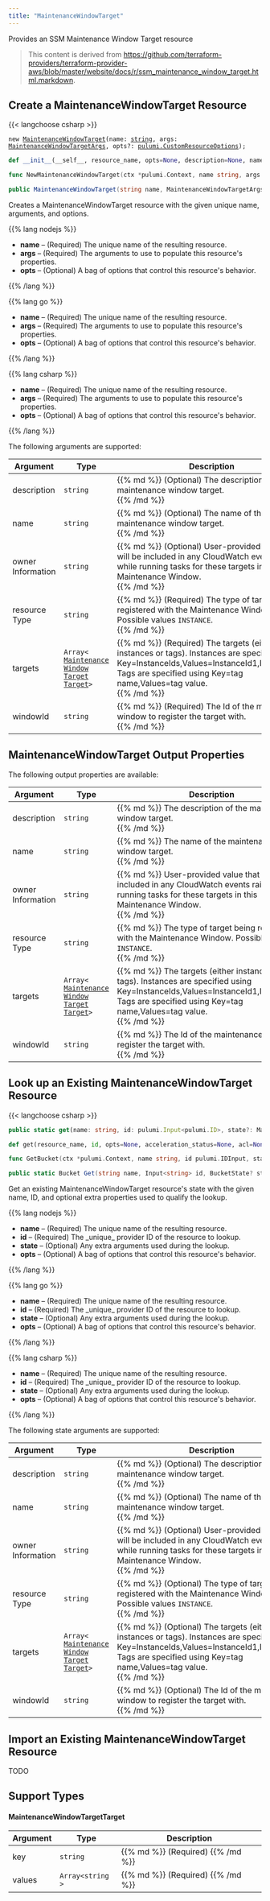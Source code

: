 ```yaml
---
title: "MaintenanceWindowTarget"
---
```


<!-- WARNING: this file was generated by the Pulumi Terraform Bridge (tfgen) Tool. -->
<!-- Do not edit by hand unless you're certain you know what you are doing! -->

<style>
  table td p { margin-top: 0; margin-bottom: 0; }
</style>

Provides an SSM Maintenance Window Target resource

> This content is derived from https://github.com/terraform-providers/terraform-provider-aws/blob/master/website/docs/r/ssm_maintenance_window_target.html.markdown.


## Create a MaintenanceWindowTarget Resource

{{< langchoose csharp >}}

<div class="highlight"><pre class="chroma"><code class="language-typescript" data-lang="typescript"><span class="k">new</span> <span class="nx"><a href=/docs/reference/pkg/nodejs/pulumi/aws/s3/#MaintenanceWindowTarget>MaintenanceWindowTarget</a></span><span class="p">(</span><span class="nx">name</span>: <span class="kt"><a href=https://developer.mozilla.org/en-US/docs/Web/JavaScript/Reference/Global_Objects/String>string</a></span><span class="p">,</span> <span class="nx">args</span>: <span class="kt"><a href=/docs/reference/pkg/nodejs/pulumi/aws/s3/#MaintenanceWindowTargetArgs>MaintenanceWindowTargetArgs</a></span><span class="p">,</span> <span class="nx">opts?</span>: <span class="kt"><a href=/docs/reference/pkg/nodejs/pulumi/pulumi/#CustomResourceOptions>pulumi.CustomResourceOptions</a></span><span class="p">);</span></code></pre></div>

```python
def __init__(__self__, resource_name, opts=None, description=None, name=None, owner_information=None, resource_type=None, targets=None, window_id=None, __props__=None)
```

```go
func NewMaintenanceWindowTarget(ctx *pulumi.Context, name string, args *MaintenanceWindowTargetArgs, opts ...pulumi.ResourceOption) (*MaintenanceWindowTarget, error)

```

```csharp
public MaintenanceWindowTarget(string name, MaintenanceWindowTargetArgs args, CustomResourceOptions? options = null)

```

Creates a MaintenanceWindowTarget resource with the given unique name, arguments, and options.

{{% lang nodejs %}}
<ul class="pl-10">
    <li><strong>name</strong> &ndash; (Required) The unique name of the resulting resource.</li>
    <li><strong>args</strong> &ndash; (Required) The arguments to use to populate this resource's properties.</li>
    <li><strong>opts</strong> &ndash; (Optional) A bag of options that control this resource's behavior.</li>
</ul>
{{% /lang %}}

{{% lang go %}}
<ul class="pl-10">
    <li><strong>name</strong> &ndash; (Required) The unique name of the resulting resource.</li>
    <li><strong>args</strong> &ndash; (Required) The arguments to use to populate this resource's properties.</li>
    <li><strong>opts</strong> &ndash; (Optional) A bag of options that control this resource's behavior.</li>
</ul>
{{% /lang %}}

{{% lang csharp %}}
<ul class="pl-10">
    <li><strong>name</strong> &ndash; (Required) The unique name of the resulting resource.</li>
    <li><strong>args</strong> &ndash; (Required) The arguments to use to populate this resource's properties.</li>
    <li><strong>opts</strong> &ndash; (Optional) A bag of options that control this resource's behavior.</li>
</ul>
{{% /lang %}}

The following arguments are supported:

<table class="ml-6">
    <thead>
        <tr>
            <th>Argument</th>
            <th>Type</th>
            <th>Description</th>
        </tr>
    </thead>
    <tbody>
        <tr>
            <td class="align-top">description</td>
            <td class="align-top"><code>string</code></td>
            <td class="align-top">{{% md %}}
(Optional) The description of the maintenance window target.

{{% /md %}}</td>
        </tr>
        <tr>
            <td class="align-top">name</td>
            <td class="align-top"><code>string</code></td>
            <td class="align-top">{{% md %}}
(Optional) The name of the maintenance window target.

{{% /md %}}</td>
        </tr>
        <tr>
            <td class="align-top">owner<wbr>Information</td>
            <td class="align-top"><code>string</code></td>
            <td class="align-top">{{% md %}}
(Optional) User-provided value that will be included in any CloudWatch events raised while running tasks for these targets in this Maintenance Window.

{{% /md %}}</td>
        </tr>
        <tr>
            <td class="align-top">resource<wbr>Type</td>
            <td class="align-top"><code>string</code></td>
            <td class="align-top">{{% md %}}
(Required) The type of target being registered with the Maintenance Window. Possible values `INSTANCE`.

{{% /md %}}</td>
        </tr>
        <tr>
            <td class="align-top">targets</td>
            <td class="align-top"><code>Array&lt;<wbr><a href="#maintenancewindowtargettarget">Maintenance<wbr>Window<wbr>Target<wbr>Target</a><wbr>&gt;</code></td>
            <td class="align-top">{{% md %}}
(Required) The targets (either instances or tags). Instances are specified using Key=InstanceIds,Values=InstanceId1,InstanceId2. Tags are specified using Key=tag name,Values=tag value.

{{% /md %}}</td>
        </tr>
        <tr>
            <td class="align-top">window<wbr>Id</td>
            <td class="align-top"><code>string</code></td>
            <td class="align-top">{{% md %}}
(Required) The Id of the maintenance window to register the target with.

{{% /md %}}</td>
        </tr>
    </tbody>
</table>

## MaintenanceWindowTarget Output Properties

The following output properties are available:

<table class="ml-6">
    <thead>
        <tr>
            <th>Argument</th>
            <th>Type</th>
            <th>Description</th>
        </tr>
    </thead>
    <tbody>
        <tr>
            <td class="align-top">description</td>
            <td class="align-top"><code>string</code></td>
            <td class="align-top">{{% md %}}
The description of the maintenance window target.

{{% /md %}}</td>
        </tr>
        <tr>
            <td class="align-top">name</td>
            <td class="align-top"><code>string</code></td>
            <td class="align-top">{{% md %}}
The name of the maintenance window target.

{{% /md %}}</td>
        </tr>
        <tr>
            <td class="align-top">owner<wbr>Information</td>
            <td class="align-top"><code>string</code></td>
            <td class="align-top">{{% md %}}
User-provided value that will be included in any CloudWatch events raised while running tasks for these targets in this Maintenance Window.

{{% /md %}}</td>
        </tr>
        <tr>
            <td class="align-top">resource<wbr>Type</td>
            <td class="align-top"><code>string</code></td>
            <td class="align-top">{{% md %}}
The type of target being registered with the Maintenance Window. Possible values `INSTANCE`.

{{% /md %}}</td>
        </tr>
        <tr>
            <td class="align-top">targets</td>
            <td class="align-top"><code>Array&lt;<wbr><a href="#maintenancewindowtargettarget">Maintenance<wbr>Window<wbr>Target<wbr>Target</a><wbr>&gt;</code></td>
            <td class="align-top">{{% md %}}
The targets (either instances or tags). Instances are specified using Key=InstanceIds,Values=InstanceId1,InstanceId2. Tags are specified using Key=tag name,Values=tag value.

{{% /md %}}</td>
        </tr>
        <tr>
            <td class="align-top">window<wbr>Id</td>
            <td class="align-top"><code>string</code></td>
            <td class="align-top">{{% md %}}
The Id of the maintenance window to register the target with.

{{% /md %}}</td>
        </tr>
    </tbody>
</table>

## Look up an Existing MaintenanceWindowTarget Resource

{{< langchoose csharp >}}

```typescript
public static get(name: string, id: pulumi.Input<pulumi.ID>, state?: MaintenanceWindowTargetState, opts?: pulumi.CustomResourceOptions): MaintenanceWindowTarget;
```

```python
def get(resource_name, id, opts=None, acceleration_status=None, acl=None, arn=None, bucket=None, bucket_domain_name=None, bucket_prefix=None, bucket_regional_domain_name=None, cors_rules=None, force_destroy=None, hosted_zone_id=None, lifecycle_rules=None, loggings=None, object_lock_configuration=None, policy=None, region=None, replication_configuration=None, request_payer=None, server_side_encryption_configuration=None, tags=None, versioning=None, website=None, website_domain=None, website_endpoint=None)
```

```go
func GetBucket(ctx *pulumi.Context, name string, id pulumi.IDInput, state *BucketState, opts ...pulumi.ResourceOption) (*Bucket, error)
```

```csharp
public static Bucket Get(string name, Input<string> id, BucketState? state = null, CustomResourceOptions? options = null);
```

Get an existing MaintenanceWindowTarget resource's state with the given name, ID, and optional extra
properties used to qualify the lookup.

{{% lang nodejs %}}
<ul class="pl-10">
    <li><strong>name</strong> &ndash; (Required) The unique name of the resulting resource.</li>
    <li><strong>id</strong> &ndash; (Required) The _unique_ provider ID of the resource to lookup.</li>
    <li><strong>state</strong> &ndash; (Optional) Any extra arguments used during the lookup.</li>
    <li><strong>opts</strong> &ndash; (Optional) A bag of options that control this resource's behavior.</li>
</ul>
{{% /lang %}}

{{% lang go %}}
<ul class="pl-10">
    <li><strong>name</strong> &ndash; (Required) The unique name of the resulting resource.</li>
    <li><strong>id</strong> &ndash; (Required) The _unique_ provider ID of the resource to lookup.</li>
    <li><strong>state</strong> &ndash; (Optional) Any extra arguments used during the lookup.</li>
    <li><strong>opts</strong> &ndash; (Optional) A bag of options that control this resource's behavior.</li>
</ul>
{{% /lang %}}

{{% lang csharp %}}
<ul class="pl-10">
    <li><strong>name</strong> &ndash; (Required) The unique name of the resulting resource.</li>
    <li><strong>id</strong> &ndash; (Required) The _unique_ provider ID of the resource to lookup.</li>
    <li><strong>state</strong> &ndash; (Optional) Any extra arguments used during the lookup.</li>
    <li><strong>opts</strong> &ndash; (Optional) A bag of options that control this resource's behavior.</li>
</ul>
{{% /lang %}}

The following state arguments are supported:

<table class="ml-6">
    <thead>
        <tr>
            <th>Argument</th>
            <th>Type</th>
            <th>Description</th>
        </tr>
    </thead>
    <tbody>
        <tr>
            <td class="align-top">description</td>
            <td class="align-top"><code>string</code></td>
            <td class="align-top">{{% md %}}
(Optional) The description of the maintenance window target.

{{% /md %}}</td>
        </tr>
        <tr>
            <td class="align-top">name</td>
            <td class="align-top"><code>string</code></td>
            <td class="align-top">{{% md %}}
(Optional) The name of the maintenance window target.

{{% /md %}}</td>
        </tr>
        <tr>
            <td class="align-top">owner<wbr>Information</td>
            <td class="align-top"><code>string</code></td>
            <td class="align-top">{{% md %}}
(Optional) User-provided value that will be included in any CloudWatch events raised while running tasks for these targets in this Maintenance Window.

{{% /md %}}</td>
        </tr>
        <tr>
            <td class="align-top">resource<wbr>Type</td>
            <td class="align-top"><code>string</code></td>
            <td class="align-top">{{% md %}}
(Optional) The type of target being registered with the Maintenance Window. Possible values `INSTANCE`.

{{% /md %}}</td>
        </tr>
        <tr>
            <td class="align-top">targets</td>
            <td class="align-top"><code>Array&lt;<wbr><a href="#maintenancewindowtargettarget">Maintenance<wbr>Window<wbr>Target<wbr>Target</a><wbr>&gt;</code></td>
            <td class="align-top">{{% md %}}
(Optional) The targets (either instances or tags). Instances are specified using Key=InstanceIds,Values=InstanceId1,InstanceId2. Tags are specified using Key=tag name,Values=tag value.

{{% /md %}}</td>
        </tr>
        <tr>
            <td class="align-top">window<wbr>Id</td>
            <td class="align-top"><code>string</code></td>
            <td class="align-top">{{% md %}}
(Optional) The Id of the maintenance window to register the target with.

{{% /md %}}</td>
        </tr>
    </tbody>
</table>

## Import an Existing MaintenanceWindowTarget Resource

TODO

## Support Types

#### MaintenanceWindowTargetTarget

<table class="ml-6">
    <thead>
        <tr>
            <th>Argument</th>
            <th>Type</th>
            <th>Description</th>
        </tr>
    </thead>
    <tbody>
        <tr>
            <td class="align-top">key</td>
            <td class="align-top"><code>string</code></td>
            <td class="align-top">{{% md %}}
(Required) 
{{% /md %}}</td>
        </tr>
        <tr>
            <td class="align-top">values</td>
            <td class="align-top"><code>Array&lt;<wbr>string<wbr>&gt;</code></td>
            <td class="align-top">{{% md %}}
(Required) 
{{% /md %}}</td>
        </tr>
    </tbody>
</table>

